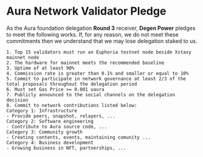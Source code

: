 # Aura Network Validator Pledge

As the Aura foundation delegation **Round 3** receiver, **Degen Power** pledges to meet the following works. If, for any reason, we do not meet these commitments then we understand that we may lose delegation staked to us.

    1. Top 15 validators must run an Euphoria testnet node beside Xstaxy mainnet node
    2. The hardware for mainnet meets the recommended baseline    
    3. Uptime of at least 90%
    4. Commission rate is greater than 0.1% and smaller or equal to 10%
    5. Commit to participate in network governance at least 2/3 of the total proposals throughout the delegation period
    6. Must set Gas Price >= 0.001 uaura
    7. Publicly announced to the social channels on the delegation decision
    8. Commit to network contributions listed below: 
    Category 1: Infrastructure
    - Provide peers, snapshot, relayers, ...
    Category 2: Software engineering
    - Contribute to Aura source code, ...
    Category 3: Community growth
    - Creating contents, events, maintaining comunity ...
    Category 4: Business development
    - Growing business in NFT, partnerships, ...
